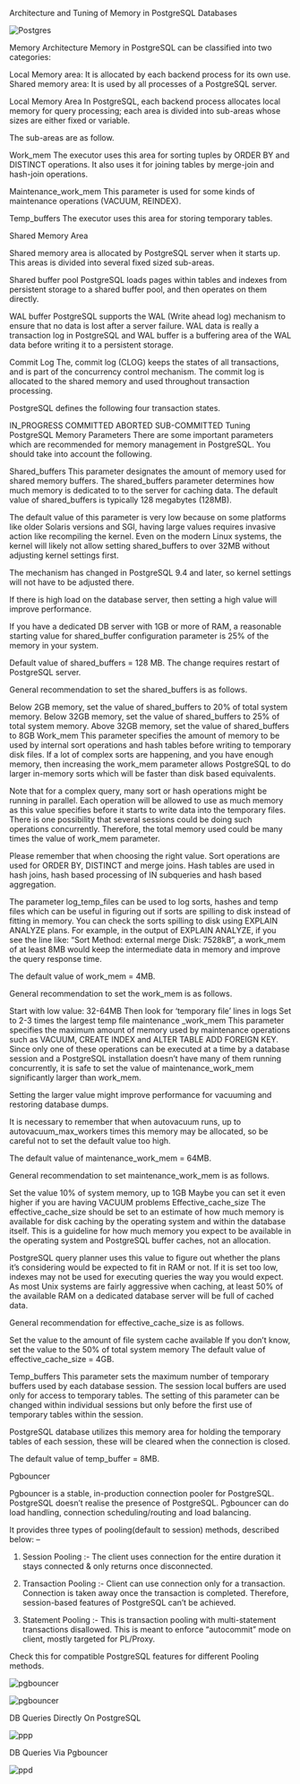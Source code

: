 Architecture and Tuning of Memory in PostgreSQL Databases

![Postgres](https://severalnines.com/sites/default/files/blog/node_5287/image1.png)

Memory Architecture
Memory in PostgreSQL can be classified into two categories:

Local Memory area: It is allocated by each backend process for its own use.
Shared memory area: It is used by all processes of a PostgreSQL server.

Local Memory Area
In PostgreSQL, each backend process allocates local memory for query processing; each area is divided into sub-areas whose sizes are either fixed or variable.

The sub-areas are as follow.

Work_mem
The executor uses this area for sorting tuples by ORDER BY and DISTINCT operations. It also uses it for joining tables by merge-join and hash-join operations.

Maintenance_work_mem
This parameter is used for some kinds of maintenance operations (VACUUM, REINDEX).

Temp_buffers
The executor uses this area for storing temporary tables.

Shared Memory Area

Shared memory area is allocated by PostgreSQL server when it starts up. This areas is divided into several fixed sized sub-areas.

Shared buffer pool
PostgreSQL loads pages within tables and indexes from persistent storage to a shared buffer pool, and then operates on them directly.

WAL buffer
PostgreSQL supports the WAL (Write ahead log) mechanism to ensure that no data is lost after a server failure. WAL data is really a transaction log in PostgreSQL and WAL buffer is a buffering area of the WAL data before writing it to a persistent storage.

Commit Log
The, commit log (CLOG) keeps the states of all transactions, and is part of the concurrency control mechanism. The commit log is allocated to the shared memory and used throughout transaction processing.

PostgreSQL defines the following four transaction states.

IN_PROGRESS
COMMITTED
ABORTED
SUB-COMMITTED
Tuning PostgreSQL Memory Parameters
There are some important parameters which are recommended for memory management in PostgreSQL. You should take into account the following.

Shared_buffers
This parameter designates the amount of memory used for shared memory buffers. The shared_buffers parameter determines how much memory is dedicated to to the server for caching data. The default value of shared_buffers is typically 128 megabytes (128MB).

The default value of this parameter is very low because on some platforms like older Solaris versions and SGI, having large values requires invasive action like recompiling the kernel. Even on the modern Linux systems, the kernel will likely not allow setting shared_buffers to over 32MB without adjusting kernel settings first.

The mechanism has changed in PostgreSQL 9.4 and later, so kernel settings will not have to be adjusted there.

If there is high load on the database server, then setting a high value will improve performance.

If you have a dedicated DB server with 1GB or more of RAM, a reasonable starting value for shared_buffer configuration parameter is 25% of the memory in your system.


Default value of shared_buffers = 128 MB. The change requires restart of PostgreSQL server.

General recommendation to set the shared_buffers is as follows.

Below 2GB memory, set the value of shared_buffers to 20% of total system memory.
Below 32GB memory, set the value of shared_buffers to 25% of total system memory.
Above 32GB memory, set the value of shared_buffers to 8GB
Work_mem
This parameter specifies the amount of memory to be used by internal sort operations and hash tables before writing to temporary disk files. If a lot of complex sorts are happening, and you have enough memory, then increasing the work_mem parameter allows PostgreSQL to do larger in-memory sorts which will be faster than disk based equivalents.

Note that for a complex query, many sort or hash operations might be running in parallel. Each operation will be allowed to use as much memory as this value specifies before it starts to write data into the temporary files. There is one possibility that several sessions could be doing such operations concurrently. Therefore, the total memory used could be many times the value of work_mem parameter.

Please remember that when choosing the right value. Sort operations are used for ORDER BY, DISTINCT and merge joins. Hash tables are used in hash joins, hash based processing of IN subqueries and hash based aggregation.

The parameter log_temp_files can be used to log sorts, hashes and temp files which can be useful in figuring out if sorts are spilling to disk instead of fitting in memory. You can check the sorts spilling to disk using EXPLAIN ANALYZE plans. For example, in the output of EXPLAIN ANALYZE, if you see the line like: “Sort Method: external merge Disk: 7528kB”, a work_mem of at least 8MB would keep the intermediate data in memory and improve the query response time.

The default value of work_mem = 4MB.

General recommendation to set the work_mem is as follows.

Start with low value: 32-64MB
Then look for ‘temporary file’ lines in logs
Set to 2-3 times the largest temp file
maintenance _work_mem
This parameter specifies the maximum amount of memory used by maintenance operations such as VACUUM, CREATE INDEX and ALTER TABLE ADD FOREIGN KEY. Since only one of these operations can be executed at a time by a database session and a PostgreSQL installation doesn’t have many of them running concurrently, it is safe to set the value of maintenance_work_mem significantly larger than work_mem.


Setting the larger value might improve performance for vacuuming and restoring database dumps.

It is necessary to remember that when autovacuum runs, up to autovacuum_max_workers times this memory may be allocated, so be careful not to set the default value too high.

The default value of maintenance_work_mem = 64MB.

General recommendation to set maintenance_work_mem is as follows.

Set the value 10% of system memory, up to 1GB
Maybe you can set it even higher if you are having VACUUM problems
Effective_cache_size
The effective_cache_size should be set to an estimate of how much memory is available for disk caching by the operating system and within the database itself. This is a guideline for how much memory you expect to be available in the operating system and PostgreSQL buffer caches, not an allocation.

PostgreSQL query planner uses this value to figure out whether the plans it’s considering would be expected to fit in RAM or not. If it is set too low, indexes may not be used for executing queries the way you would expect. As most Unix systems are fairly aggressive when caching, at least 50% of the available RAM on a dedicated database server will be full of cached data.

General recommendation for effective_cache_size is as follows.

Set the value to the amount of file system cache available
If you don’t know, set the value to the 50% of total system memory
The default value of effective_cache_size = 4GB.

Temp_buffers
This parameter sets the maximum number of temporary buffers used by each database session. The session local buffers are used only for access to temporary tables. The setting of this parameter can be changed within individual sessions but only before the first use of temporary tables within the session.

PostgreSQL database utilizes this memory area for holding the temporary tables of each session, these will be cleared when the connection is closed.

The default value of temp_buffer = 8MB.

Pgbouncer

Pgbouncer is a stable, in-production connection pooler for PostgreSQL. PostgreSQL doesn’t realise the presence of PostgreSQL. Pgbouncer can do load handling, connection scheduling/routing and load balancing.

It provides three types of pooling(default to session) methods, described below: –

1. Session Pooling :- The client uses connection for the entire duration it stays connected & only returns once disconnected.

2. Transaction Pooling :- Client can use connection only for a transaction. Connection is taken away once the transaction is completed. Therefore, session-based features of PostgreSQL can’t be achieved.

3. Statement Pooling :- This is transaction pooling with multi-statement transactions disallowed. This is meant to enforce “autocommit” mode on client, mostly targeted for PL/Proxy.

Check this for compatible PostgreSQL features for different Pooling methods.

![pgbouncer](https://miro.medium.com/max/710/1*mejeFzdaOJgC5aaLs5_g4w.png)

![pgbouncer](https://encrypted-tbn0.gstatic.com/images?q=tbn%3AANd9GcSTWkyTWygFX6ybhWAAX6I7DJFpyE8NPurD9zBo5_DsnetTwYWX)


DB Queries Directly On PostgreSQL

![ppp](https://cdnblog.webkul.com/blog/wp-content/uploads/2018/11/Screenshot-from-2018-11-13-16-11-52.png)

DB Queries Via Pgbouncer

![ppd](https://cdnblog.webkul.com/blog/wp-content/uploads/2018/11/Screenshot-from-2018-11-13-16-11-52.png)

